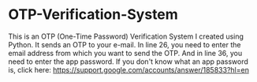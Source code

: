 # OTP-Verification-System
This is an OTP (One-Time Password) Verification System I created using Python. It sends an OTP to your e-mail.
In line 26, you need to enter the email address from which you want to send the OTP. 
And in line 36, you need to enter the app password. 
If you don't know what an app password is, click here: https://support.google.com/accounts/answer/185833?hl=en
